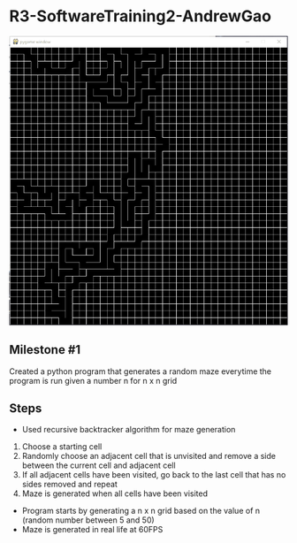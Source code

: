 # R3-SoftwareTraining2-AndrewGao


![](maze.gif)

## Milestone #1
Created a python program that generates a random maze everytime the program is run given a number n for n x n grid

## Steps
- Used recursive backtracker algorithm for maze generation
1. Choose a starting cell
2. Randomly choose an adjacent cell that is unvisited and remove a side between the current cell and adjacent cell
3. If all adjacent cells have been visited, go back to the last cell that has no sides removed and repeat
4. Maze is generated when all cells have been visited

- Program starts by generating a n x n grid based on the value of n (random number between 5 and 50)
- Maze is generated in real life at 60FPS
